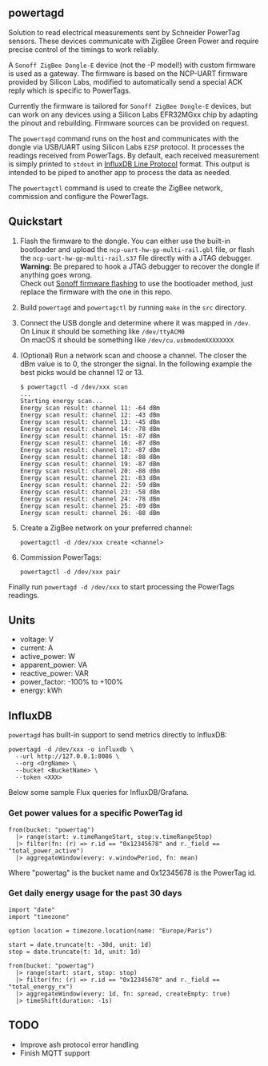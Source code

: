 ## powertagd

Solution to read electrical measurements sent by Schneider PowerTag sensors.
These devices communicate with ZigBee Green Power and require precise control
of the timings to work reliably.

A `Sonoff ZigBee Dongle-E` device (not the -P model!) with custom firmware is
used as a gateway. The firmware is based on the NCP-UART firmware provided by
Silicon Labs, modified to automatically send a special ACK reply which is specific to PowerTags.

Currently the firmware is tailored for `Sonoff ZigBee Dongle-E` devices, but can
work on any devices using a Silicon Labs EFR32MGxx chip by adapting the pinout
and rebuilding. Firmware sources can be provided on request.

The `powertagd` command runs on the host and communicates with the dongle via
USB/UART using Silicon Labs `EZSP` protocol. It processes the readings received
from PowerTags. By default, each received measurement is simply printed to `stdout` in
[InfluxDB Line Protocol](https://docs.influxdata.com/influxdb/cloud/reference/syntax/line-protocol/)
format. This output is intended to be piped to another app to process the data as needed.

The `powertagctl` command is used to create the ZigBee network, commission
and configure the PowerTags.


## Quickstart

1. Flash the firmware to the dongle. You can either use the built-in bootloader
and upload the `ncp-uart-hw-gp-multi-rail.gbl` file, or flash the
`ncp-uart-hw-gp-multi-rail.s37` file directly with a JTAG debugger.<br>
__Warning:__ Be prepared to hook a JTAG debugger to recover the dongle if anything goes wrong.<br>
Check out [Sonoff firmware flashing](https://sonoff.tech/wp-content/uploads/2022/11/SONOFF-Zigbee-3.0-USB-dongle-plus-firmware-flashing-.pdf)
to use the bootloader method, just replace the firmware with the one in this repo.

2. Build `powertagd` and `powertagctl` by running `make` in the `src` directory.

3. Connect the USB dongle and determine where it was mapped in `/dev`.<br>
On Linux it should be something like `/dev/ttyACM0`<br>
On macOS it should be something like `/dev/cu.usbmodemXXXXXXXX`

4. (Optional) Run a network scan and choose a channel. The closer the dBm value is
    to 0, the stronger the signal. In the following example the best picks would
    be channel 12 or 13.
    ```
    $ powertagctl -d /dev/xxx scan
    ...
    Starting energy scan...
    Energy scan result: channel 11: -64 dBm
    Energy scan result: channel 12: -43 dBm
    Energy scan result: channel 13: -45 dBm
    Energy scan result: channel 14: -78 dBm
    Energy scan result: channel 15: -87 dBm
    Energy scan result: channel 16: -87 dBm
    Energy scan result: channel 17: -87 dBm
    Energy scan result: channel 18: -88 dBm
    Energy scan result: channel 19: -87 dBm
    Energy scan result: channel 20: -88 dBm
    Energy scan result: channel 21: -83 dBm
    Energy scan result: channel 22: -59 dBm
    Energy scan result: channel 23: -58 dBm
    Energy scan result: channel 24: -78 dBm
    Energy scan result: channel 25: -89 dBm
    Energy scan result: channel 26: -88 dBm
    ```

5. Create a ZigBee network on your preferred channel:
    ```
    powertagctl -d /dev/xxx create <channel>
    ```

6. Commission PowerTags:
    ```
    powertagctl -d /dev/xxx pair
    ```

Finally run `powertagd -d /dev/xxx` to start processing the PowerTags readings.

## Units

- voltage: V
- current: A
- active_power: W
- apparent_power: VA
- reactive_power: VAR
- power_factor: -100% to +100%
- energy: kWh

## InfluxDB

`powertagd` has built-in support to send metrics directly to InfluxDB:
```
powertagd -d /dev/xxx -o influxdb \
  --url http://127.0.0.1:8086 \
  --org <OrgName> \
  --bucket <BucketName> \
  --token <XXX>
```

Below some sample Flux queries for InfluxDB/Grafana.

### Get power values for a specific PowerTag id
```
from(bucket: "powertag")
  |> range(start: v.timeRangeStart, stop:v.timeRangeStop)
  |> filter(fn: (r) => r.id == "0x12345678" and r._field == "total_power_active")
  |> aggregateWindow(every: v.windowPeriod, fn: mean)
```
Where "powertag" is the bucket name and 0x12345678 is the PowerTag id.

### Get daily energy usage for the past 30 days
```
import "date"
import "timezone"

option location = timezone.location(name: "Europe/Paris")

start = date.truncate(t: -30d, unit: 1d)
stop = date.truncate(t: 1d, unit: 1d)

from(bucket: "powertag")
  |> range(start: start, stop: stop)
  |> filter(fn: (r) => r.id == "0x12345678" and r._field == "total_energy_rx")
  |> aggregateWindow(every: 1d, fn: spread, createEmpty: true)
  |> timeShift(duration: -1s)

```


## TODO

- Improve ash protocol error handling
- Finish MQTT support
